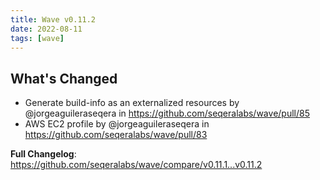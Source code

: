 ```yaml
---
title: Wave v0.11.2
date: 2022-08-11
tags: [wave]
---
```


## What's Changed
* Generate build-info as an externalized resources by @jorgeaguileraseqera in https://github.com/seqeralabs/wave/pull/85
* AWS EC2 profile by @jorgeaguileraseqera in https://github.com/seqeralabs/wave/pull/83


**Full Changelog**: https://github.com/seqeralabs/wave/compare/v0.11.1...v0.11.2
